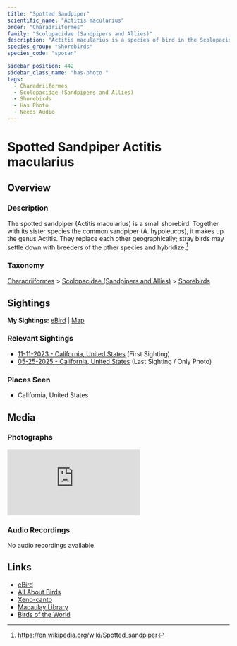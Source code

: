 ```yaml
---
title: "Spotted Sandpiper"
scientific_name: "Actitis macularius"
order: "Charadriiformes"
family: "Scolopacidae (Sandpipers and Allies)"
description: "Actitis macularius is a species of bird in the Scolopacidae (Sandpipers and Allies) family. It has been observed 3 times. It has been photographed."
species_group: "Shorebirds"
species_code: "sposan"

sidebar_position: 442
sidebar_class_name: "has-photo "
tags: 
  - Charadriiformes
  - Scolopacidae (Sandpipers and Allies)
  - Shorebirds
  - Has Photo
  - Needs Audio
---
```


# Spotted Sandpiper <span className='sci_name'>Actitis macularius</span>

## Overview

### Description
The spotted sandpiper (Actitis macularius) is a small shorebird. Together with its sister species the common sandpiper (A. hypoleucos), it makes up the genus Actitis. They replace each other geographically; stray birds may settle down with breeders of the other species and hybridize.[^1]

[^1]: https://en.wikipedia.org/wiki/Spotted_sandpiper

### Taxonomy
[Charadriiformes](/tags/charadriiformes) > [Scolopacidae (Sandpipers and Allies)](/tags/scolopacidae-sandpipers-and-allies) > [Shorebirds](/tags/shorebirds)


## Sightings

**My Sightings:** [eBird](https://ebird.org/lifelist?r=world&time=life&spp=sposan) | [Map](/map?species_code=sposan)

### Relevant Sightings

* [11-11-2023 - California, United States](https://ebird.org/checklist/S154259403) (First Sighting)
* [05-25-2025 - California, United States](https://ebird.org/checklist/S242790275) (Last Sighting / Only Photo)

### Places Seen

* California, United States



## Media
### Photographs
<iframe className="photo_iframe horizontal" src="https://macaulaylibrary.org/asset/637299523/embed" frameBorder="0" allowFullScreen></iframe>

### Audio Recordings
No audio recordings available.

## Links
* [eBird](https://ebird.org/species/sposan) 
* [All About Birds](https://www.allaboutbirds.org/guide/sposan) 
* [Xeno-canto](https://www.xeno-canto.org/species/actitis-macularius) 
* [Macaulay Library](https://search.macaulaylibrary.org/catalog?taxonCode=sposan&sort=rating_rank_desc)
* [Birds of the World](https://birdsoftheworld.org/bow/species/sposan)
